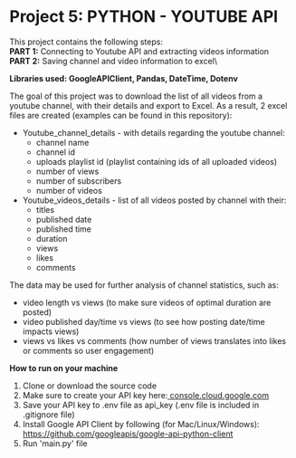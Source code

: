 # Project 5: PYTHON - YOUTUBE API 

This project contains the following steps:\
**PART 1:** Connecting to Youtube API and extracting videos information\
**PART 2:** Saving channel and video information to excel\


**Libraries used: GoogleAPIClient, Pandas, DateTime, Dotenv**

The goal of this project was to download the list of all videos from a youtube channel, with their details and export to Excel.
As a result, 2 excel files are created (examples can be found in this repository):
 - Youtube_channel_details - with details regarding the youtube channel:
    - channel name
    - channel id
    - uploads playlist id (playlist containing ids of all uploaded videos)
    - number of views
    - number of subscribers
    - number of videos
 - Youtube_videos_details - list of all videos posted by channel with their:
    - titles
    - published date
    - published time
    - duration
    - views
    - likes
    - comments

The data may be used for further analysis of channel statistics, such as:
 - video length vs views (to make sure videos of optimal duration are posted)
 - video published day/time vs views (to see how posting date/time impacts views)
 - views vs likes vs comments (how number of views translates into likes or comments so user engagement)


**How to run on your machine**

1. Clone or download the source code
2. Make sure to create your API key here:[ console.cloud.google.com](https://console.cloud.google.com/) 
2. Save your API key to .env file as api_key (.env file is included in .gitignore file)
3. Install Google API Client by following (for Mac/Linux/Windows): https://github.com/googleapis/google-api-python-client
4. Run 'main.py' file 
